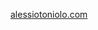 <!--<h3 align="center">
  Hi, I'm Alessio.&nbsp;
</h3>


<h3 align="center">
<a href="https://git.io/typing-svg"><img src="https://readme-typing-svg.herokuapp.com?duration=4200&color=AE2138&background=C2C0BF&center=true&vCenter=true&lines=Robotics+and+AI;Passions+in+Sustainability;Eagle+Scout;Email+me%3A+atoniolo76%40gmail.com" alt="Typing SVG" /></a>
</h3>


<h3 align="center">
<img src="https://komarev.com/ghpvc/?username=AlessioToniolo&style=flat-square&color=AE2138">
</h3>
-->

[alessiotoniolo.com](https://alessiotoniolo.com)

